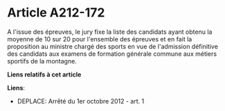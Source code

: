 # Article A212-172

A l'issue des épreuves, le jury fixe la liste des candidats ayant obtenu la moyenne de 10 sur 20 pour l'ensemble des épreuves
et en fait la proposition au ministre chargé des sports en vue de l'admission définitive des candidats aux examens de
formation générale commune aux métiers sportifs de la montagne.

**Liens relatifs à cet article**

**Liens**:

  - DEPLACE: Arrêté du 1er octobre 2012 - art. 1
